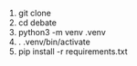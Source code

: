 1. git clone  
2. cd debate   
3. python3 -m venv .venv  
4. . .venv/bin/activate  
5. pip install -r requirements.txt  
